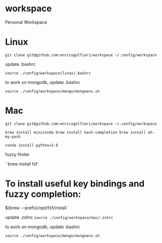 # workspace
Personal Workspace

# Linux 
`
git clone git@github.com:enricogolfieri/workspace ~/.config/workspace 
`

update .bashrc

`
source ./config/workspace/linux/.bashrc
`

to work on mongodb, update .bashrc 

`
source ./config/workspace/mongo/mongoenv.sh
`
# Mac 

`
git clone git@github.com:enricogolfieri/workspace ~/.config/workspace 
`

`
brew install miniconda
brew install bash-completion
brew install oh-my-posh
`

`
conda install python=3.9 
`

fuzzy finder

`
brew install fzf

# To install useful key bindings and fuzzy completion:
$(brew --prefix)/opt/fzf/install
`

update .zshrc
`
source ./config/workspace/mac/.zshrc
`

to work on mongodb, update .bashrc 

`
source ./config/workspace/mongo/mongoenv.sh
`
